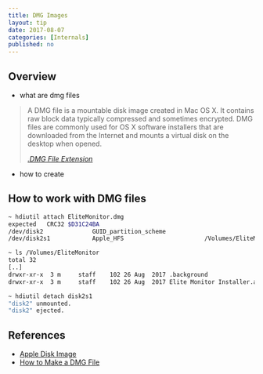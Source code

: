 ```yaml
---
title: DMG Images
layout: tip
date: 2017-08-07
categories: [Internals]
published: no
---
```


## Overview

- what are dmg files

<blockquote>
  <p>A DMG file is a mountable disk image created in Mac OS X. It contains raw block data typically compressed and sometimes encrypted. DMG files are commonly used for OS X software installers that are downloaded from the Internet and mounts a virtual disk on the desktop when opened.</p>
  <cite><a target="_blank" href="https://fileinfo.com/extension/dmg">.DMG File Extension</a>
</cite> </blockquote>

- how to create

## How to work with DMG files
```bash
~ hdiutil attach EliteMonitor.dmg
expected   CRC32 $D31C24BA
/dev/disk2          	GUID_partition_scheme
/dev/disk2s1        	Apple_HFS                      	/Volumes/EliteMonitor

~ ls /Volumes/EliteMonitor
total 32
[..]
drwxr-xr-x  3 m     staff    102 26 Aug  2017 .background
drwxr-xr-x  3 m     staff    102 26 Aug  2017 Elite Monitor Installer.app

~ hdiutil detach disk2s1
"disk2" unmounted.
"disk2" ejected.
```

## References
* [Apple Disk Image](https://en.wikipedia.org/wiki/Apple_Disk_Image)
* [How to Make a DMG File](https://www.wikihow.com/Make-a-DMG-File-on-a-Mac)
